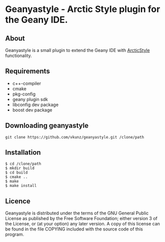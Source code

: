 
Geanyastyle - Arctic Style plugin for the Geany IDE.
===================================================

About
-----
Geanyastyle is a small plugin to extend the Geany IDE with [ArcticStyle](http://astyle.sourceforge.net/ "ArcticStyle")  functionality.

Requirements
------------
- c++-compiler
- cmake
- pkg-config
- geany plugin sdk
- libconfig dev package
- boost dev package


Downloading geanyastyle
-----------------------
    git clone https://github.com/vkunz/geanyastyle.git /clone/path

Installation
------------
    $ cd /clone/path
    $ mkdir build
    $ cd build
    $ cmake ..
    $ make
    $ make install

Licence
-------
Geanyastyle is distributed under the terms of the GNU General Public License as published by the Free Software Foundation; either version 3 of the License, or (at your option) any later version.  A copy of this license can be found in the file COPYING included with the source code of this program.
